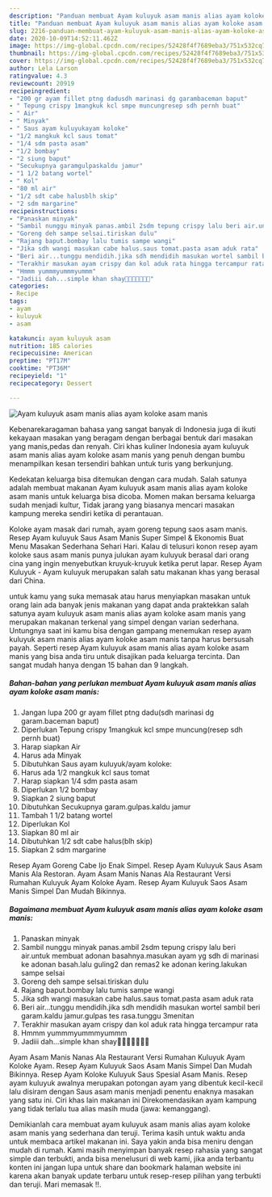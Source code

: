 ```yaml
---
description: "Panduan membuat Ayam kuluyuk asam manis alias ayam koloke asam manis Teruji"
title: "Panduan membuat Ayam kuluyuk asam manis alias ayam koloke asam manis Teruji"
slug: 2216-panduan-membuat-ayam-kuluyuk-asam-manis-alias-ayam-koloke-asam-manis-teruji
date: 2020-10-09T14:52:11.462Z
image: https://img-global.cpcdn.com/recipes/52428f4f7689eba3/751x532cq70/ayam-kuluyuk-asam-manis-alias-ayam-koloke-asam-manis-foto-resep-utama.jpg
thumbnail: https://img-global.cpcdn.com/recipes/52428f4f7689eba3/751x532cq70/ayam-kuluyuk-asam-manis-alias-ayam-koloke-asam-manis-foto-resep-utama.jpg
cover: https://img-global.cpcdn.com/recipes/52428f4f7689eba3/751x532cq70/ayam-kuluyuk-asam-manis-alias-ayam-koloke-asam-manis-foto-resep-utama.jpg
author: Lela Larson
ratingvalue: 4.3
reviewcount: 20919
recipeingredient:
- "200 gr ayam fillet ptng dadusdh marinasi dg garambaceman baput"
- " Tepung crispy 1mangkuk kcl smpe muncungresep sdh pernh buat"
- " Air"
- " Minyak"
- " Saus ayam kuluyukayam koloke"
- "1/2 mangkuk kcl saus tomat"
- "1/4 sdm pasta asam"
- "1/2 bombay"
- "2 siung baput"
- "Secukupnya garamgulpaskaldu jamur"
- "1 1/2 batang wortel"
- " Kol"
- "80 ml air"
- "1/2 sdt cabe halusblh skip"
- "2 sdm margarine"
recipeinstructions:
- "Panaskan minyak"
- "Sambil nunggu minyak panas.ambil 2sdm tepung crispy lalu beri air.untuk membuat adonan basahnya.masukan ayam yg sdh di marinasi ke adonan basah.lalu guling2 dan remas2 ke adonan kering.lakukan sampe selsai"
- "Goreng deh sampe selsai.tiriskan dulu"
- "Rajang baput.bombay lalu tumis sampe wangi"
- "Jika sdh wangi masukan cabe halus.saus tomat.pasta asam aduk rata"
- "Beri air...tunggu mendidih.jika sdh mendidih masukan wortel sambil beri garam.kaldu jamur.gulpas tes rasa.tunggu 3menitan"
- "Terakhir masukan ayam crispy dan kol aduk rata hingga tercampur rata"
- "Hmmm yummmyummmyummm"
- "Jadiii dah...simple khan shay🤩🤩🤩🤩🤤🤤🤤"
categories:
- Recipe
tags:
- ayam
- kuluyuk
- asam

katakunci: ayam kuluyuk asam 
nutrition: 185 calories
recipecuisine: American
preptime: "PT17M"
cooktime: "PT36M"
recipeyield: "1"
recipecategory: Dessert

---
```



![Ayam kuluyuk asam manis alias ayam koloke asam manis](https://img-global.cpcdn.com/recipes/52428f4f7689eba3/751x532cq70/ayam-kuluyuk-asam-manis-alias-ayam-koloke-asam-manis-foto-resep-utama.jpg)

Kebenarekaragaman bahasa yang sangat banyak di Indonesia juga di ikuti kekayaan masakan yang beragam dengan berbagai bentuk dari masakan yang manis,pedas dan renyah. Ciri khas kuliner Indonesia ayam kuluyuk asam manis alias ayam koloke asam manis yang penuh dengan bumbu menampilkan kesan tersendiri bahkan untuk turis yang berkunjung.


Kedekatan keluarga bisa ditemukan dengan cara mudah. Salah satunya adalah membuat makanan Ayam kuluyuk asam manis alias ayam koloke asam manis untuk keluarga bisa dicoba. Momen makan bersama keluarga sudah menjadi kultur, Tidak jarang yang biasanya mencari masakan kampung mereka sendiri ketika di perantauan.

Koloke ayam masak dari rumah, ayam goreng tepung saos asam manis. Resep Ayam kuluyuk Saus Asam Manis Super Simpel &amp; Ekonomis Buat Menu Masakan Sederhana Sehari Hari. Kalau di telusuri konon resep ayam koloke saus asam manis punya julukan ayam kuluyuk berasal dari orang cina yang ingin menyebutkan kruyuk-kruyuk ketika perut lapar. Resep Ayam Kuluyuk - Ayam kuluyuk merupakan salah satu makanan khas yang berasal dari China.

untuk kamu yang suka memasak atau harus menyiapkan masakan untuk orang lain ada banyak jenis makanan yang dapat anda praktekkan salah satunya ayam kuluyuk asam manis alias ayam koloke asam manis yang merupakan makanan terkenal yang simpel dengan varian sederhana. Untungnya saat ini kamu bisa dengan gampang menemukan resep ayam kuluyuk asam manis alias ayam koloke asam manis tanpa harus bersusah payah.
Seperti resep Ayam kuluyuk asam manis alias ayam koloke asam manis yang bisa anda tiru untuk disajikan pada keluarga tercinta. Dan sangat mudah hanya dengan 15 bahan dan 9 langkah.


<!--inarticleads1-->

##### Bahan-bahan yang perlukan membuat Ayam kuluyuk asam manis alias ayam koloke asam manis:

1. Jangan lupa 200 gr ayam fillet ptng dadu(sdh marinasi dg garam.baceman baput)
1. Diperlukan  Tepung crispy 1mangkuk kcl smpe muncung(resep sdh pernh buat)
1. Harap siapkan  Air
1. Harus ada  Minyak
1. Dibutuhkan  Saus ayam kuluyuk/ayam koloke:
1. Harus ada 1/2 mangkuk kcl saus tomat
1. Harap siapkan 1/4 sdm pasta asam
1. Diperlukan 1/2 bombay
1. Siapkan 2 siung baput
1. Dibutuhkan Secukupnya garam.gulpas.kaldu jamur
1. Tambah 1 1/2 batang wortel
1. Diperlukan  Kol
1. Siapkan 80 ml air
1. Dibutuhkan 1/2 sdt cabe halus(blh skip)
1. Siapkan 2 sdm margarine


Resep Ayam Goreng Cabe Ijo Enak Simpel. Resep Ayam Kuluyuk Saus Asam Manis Ala Restoran. Ayam Asam Manis Nanas Ala Restaurant Versi Rumahan Kuluyuk Ayam Koloke Ayam. Resep Ayam Kuluyuk Saos Asam Manis Simpel Dan Mudah Bikinnya. 

<!--inarticleads2-->

##### Bagaimana membuat  Ayam kuluyuk asam manis alias ayam koloke asam manis:

1. Panaskan minyak
1. Sambil nunggu minyak panas.ambil 2sdm tepung crispy lalu beri air.untuk membuat adonan basahnya.masukan ayam yg sdh di marinasi ke adonan basah.lalu guling2 dan remas2 ke adonan kering.lakukan sampe selsai
1. Goreng deh sampe selsai.tiriskan dulu
1. Rajang baput.bombay lalu tumis sampe wangi
1. Jika sdh wangi masukan cabe halus.saus tomat.pasta asam aduk rata
1. Beri air...tunggu mendidih.jika sdh mendidih masukan wortel sambil beri garam.kaldu jamur.gulpas tes rasa.tunggu 3menitan
1. Terakhir masukan ayam crispy dan kol aduk rata hingga tercampur rata
1. Hmmm yummmyummmyummm
1. Jadiii dah...simple khan shay🤩🤩🤩🤩🤤🤤🤤


Ayam Asam Manis Nanas Ala Restaurant Versi Rumahan Kuluyuk Ayam Koloke Ayam. Resep Ayam Kuluyuk Saos Asam Manis Simpel Dan Mudah Bikinnya. Resep Ayam Koloke Kuluyuk Saus Spesial Asam Manis. Resep ayam kuluyuk awalnya merupakan potongan ayam yang dibentuk kecil-kecil lalu disiram dengan Saus asam manis menjadi penentu enaknya masakan yang satu ini. Ciri khas lain makanan ini Direkomendasikan ayam kampung yang tidak terlalu tua alias masih muda (jawa: kemanggang). 

Demikianlah cara membuat ayam kuluyuk asam manis alias ayam koloke asam manis yang sederhana dan teruji. Terima kasih untuk waktu anda untuk membaca artikel makanan ini. Saya yakin anda bisa meniru dengan mudah di rumah. Kami masih menyimpan banyak resep rahasia yang sangat simple dan terbukti, anda bisa menelusuri di web kami, jika anda terbantu konten ini jangan lupa untuk share dan bookmark halaman website ini karena akan banyak update terbaru untuk resep-resep pilihan yang terbukti dan teruji. Mari memasak !!. 
